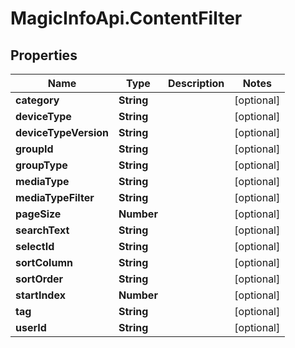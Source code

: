 # MagicInfoApi.ContentFilter

## Properties
Name | Type | Description | Notes
------------ | ------------- | ------------- | -------------
**category** | **String** |  | [optional] 
**deviceType** | **String** |  | [optional] 
**deviceTypeVersion** | **String** |  | [optional] 
**groupId** | **String** |  | [optional] 
**groupType** | **String** |  | [optional] 
**mediaType** | **String** |  | [optional] 
**mediaTypeFilter** | **String** |  | [optional] 
**pageSize** | **Number** |  | [optional] 
**searchText** | **String** |  | [optional] 
**selectId** | **String** |  | [optional] 
**sortColumn** | **String** |  | [optional] 
**sortOrder** | **String** |  | [optional] 
**startIndex** | **Number** |  | [optional] 
**tag** | **String** |  | [optional] 
**userId** | **String** |  | [optional] 


